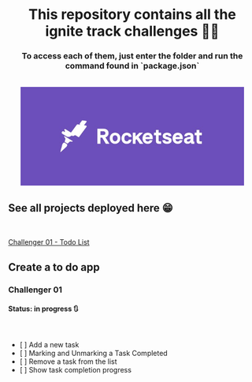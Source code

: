 <div align="center">
  <h1>This repository contains all the ignite track challenges 🚀🚀</h1>
  <h3>To access each of them, just enter the folder and run the command found in `package.json`</h3>
  <br/>
  <img src="./github/rocketseat_header.jpg" alt="rocketseat header preview" height="200px" />
</div>

<div>
  <h2>See all projects deployed here 😁</h2>
  <br/>

<a target="_blank" href="https://ignite-frontend-2022-challenger01.vercel.app/">Challenger 01 - Todo List</a>

</div>

<div>

  <h2>Create a to do app</h2>
  <h3>Challenger 01</h3>
  <h4>Status: in progress 🔃</h4>
  <br />

  <ul>
    <li>[ ] Add a new task</li>  
    <li>[ ] Marking and Unmarking a Task Completed</li>  
    <li>[ ] Remove a task from the list</li>  
    <li>[ ] Show task completion progress</li>  
  </ul>

</div>
